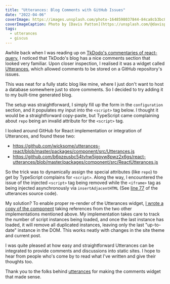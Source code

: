 ```yaml
---
title: "Utterances: Blog Comments with GitHub Issues"
date: "2022-04-06"
coverImage: https://images.unsplash.com/photo-1648598037844-84ca8cb3bc88?ixlib=rb-1.2.1&q=80&fm=jpg&crop=entropy&cs=tinysrgb&dl=davis-patton-qkoLsnNsJMg-unsplash.jpg&w=1920
coverImageCaption: Photo by [Davis Patton](https://unsplash.com/@davispatton) on Unsplash
tags:
  - utterances
  - giscus
---
```


Awhile back when I was reading up on [TkDodo's commentaries of react-query](https://tkdodo.eu/blog/practical-react-query), I noticed that TkDodo's blog has a nice comments section that looked very familiar. Upon closer inspection, I realised it was a widget called [Utterances](https://utteranc.es/), which allowed comments to be stored on a GitHub repository's issues.

This was neat for a fully static blog like mine, where I just don't want to host a database somewhere just to store comments. So I decided to try adding it to my built-time generated blog.

The setup was straightforward, I simply fill up the form in the `configuration` section, and it populates my input into the `<script>` tag below. I thought it would be a straightforward copy-paste, but TypeScript came complaining about `repo` being an invalid attribute for the `<script>` tag.

I looked around GitHub for React implementation or integration of Utterances, and found these two:

- <https://github.com/wicksome/utterances-react/blob/master/packages/component/src/Utterances.js>
- <https://github.com/b6pzeusbc54tvhw5jgpyw8pwz2x6gs/react-utterances/blob/master/packages/component/src/ReactUtterances.js>

So the trick was to dynamically assign the special attributes (like `repo`) to get by TypeScript complains for `<script>`. Along the way, I encountered the issue of the injected `<script>` tag being removed while the `<iframe>` tag as being injected asynchronously via `insertAdjacentHTML` (See [line 77](https://github.com/utterance/utterances/blob/36695bf89ffb2ea10eaa26f1b5cbc90477704b9f/src/client.ts) of the utterances source code).

My solution? To enable proper re-render of the Utterances widget, [I wrote a copy of the component](https://github.com/mauris/mauris.github.io/blob/main/apps/main/components/Utterances.tsx) taking references from the two other implementations mentioned above. My implementation takes care to track the number of script instances being loaded, and once the last instance has loaded, it will remove all duplicated instances, leaving only the last "up-to-date" instance in the DOM. This works neatly with changes in the site theme and current post.

I was quite pleased at how easy and straightforward Utterances can be integrated to provide comments and discussions into static sites. I hope to hear from people who's come by to read what I've written and give their thoughts too.

Thank you to the folks behind [utterances](https://github.com/utterance) for making the comments widget that made sense.
